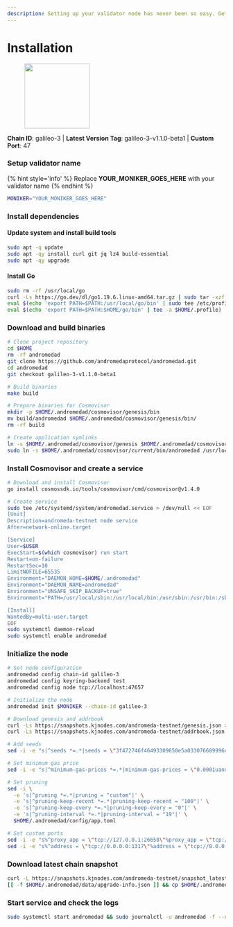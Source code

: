 ```yaml
---
description: Setting up your validator node has never been so easy. Get your validator running in minutes by following step by step instructions.
---
```


# Installation

<figure><img src="https://raw.githubusercontent.com/kj89/testnet_manuals/main/pingpub/logos/andromeda.png" width="150" alt=""><figcaption></figcaption></figure>

**Chain ID**: galileo-3 | **Latest Version Tag**: galileo-3-v1.1.0-beta1 | **Custom Port**: 47

### Setup validator name

{% hint style='info' %}
Replace **YOUR_MONIKER_GOES_HERE** with your validator name
{% endhint %}

```bash
MONIKER="YOUR_MONIKER_GOES_HERE"
```

### Install dependencies

#### Update system and install build tools

```bash
sudo apt -q update
sudo apt -qy install curl git jq lz4 build-essential
sudo apt -qy upgrade
```

#### Install Go

```bash
sudo rm -rf /usr/local/go
curl -Ls https://go.dev/dl/go1.19.6.linux-amd64.tar.gz | sudo tar -xzf - -C /usr/local
eval $(echo 'export PATH=$PATH:/usr/local/go/bin' | sudo tee /etc/profile.d/golang.sh)
eval $(echo 'export PATH=$PATH:$HOME/go/bin' | tee -a $HOME/.profile)
```

### Download and build binaries

```bash
# Clone project repository
cd $HOME
rm -rf andromedad
git clone https://github.com/andromedaprotocol/andromedad.git
cd andromedad
git checkout galileo-3-v1.1.0-beta1

# Build binaries
make build

# Prepare binaries for Cosmovisor
mkdir -p $HOME/.andromedad/cosmovisor/genesis/bin
mv build/andromedad $HOME/.andromedad/cosmovisor/genesis/bin/
rm -rf build

# Create application symlinks
ln -s $HOME/.andromedad/cosmovisor/genesis $HOME/.andromedad/cosmovisor/current
sudo ln -s $HOME/.andromedad/cosmovisor/current/bin/andromedad /usr/local/bin/andromedad
```

### Install Cosmovisor and create a service

```bash
# Download and install Cosmovisor
go install cosmossdk.io/tools/cosmovisor/cmd/cosmovisor@v1.4.0

# Create service
sudo tee /etc/systemd/system/andromedad.service > /dev/null << EOF
[Unit]
Description=andromeda-testnet node service
After=network-online.target

[Service]
User=$USER
ExecStart=$(which cosmovisor) run start
Restart=on-failure
RestartSec=10
LimitNOFILE=65535
Environment="DAEMON_HOME=$HOME/.andromedad"
Environment="DAEMON_NAME=andromedad"
Environment="UNSAFE_SKIP_BACKUP=true"
Environment="PATH=/usr/local/sbin:/usr/local/bin:/usr/sbin:/usr/bin:/sbin:/bin:/usr/games:/usr/local/games:/snap/bin:$HOME/.agoric/cosmovisor/current/bin"

[Install]
WantedBy=multi-user.target
EOF
sudo systemctl daemon-reload
sudo systemctl enable andromedad
```

### Initialize the node

```bash
# Set node configuration
andromedad config chain-id galileo-3
andromedad config keyring-backend test
andromedad config node tcp://localhost:47657

# Initialize the node
andromedad init $MONIKER --chain-id galileo-3

# Download genesis and addrbook
curl -Ls https://snapshots.kjnodes.com/andromeda-testnet/genesis.json > $HOME/.andromedad/config/genesis.json
curl -Ls https://snapshots.kjnodes.com/andromeda-testnet/addrbook.json > $HOME/.andromedad/config/addrbook.json

# Add seeds
sed -i -e "s|^seeds *=.*|seeds = \"3f472746f46493309650e5a033076689996c8881@andromeda-testnet.rpc.kjnodes.com:47659\"|" $HOME/.andromedad/config/config.toml

# Set minimum gas price
sed -i -e "s|^minimum-gas-prices *=.*|minimum-gas-prices = \"0.0001uandr\"|" $HOME/.andromedad/config/app.toml

# Set pruning
sed -i \
  -e 's|^pruning *=.*|pruning = "custom"|' \
  -e 's|^pruning-keep-recent *=.*|pruning-keep-recent = "100"|' \
  -e 's|^pruning-keep-every *=.*|pruning-keep-every = "0"|' \
  -e 's|^pruning-interval *=.*|pruning-interval = "19"|' \
  $HOME/.andromedad/config/app.toml

# Set custom ports
sed -i -e "s%^proxy_app = \"tcp://127.0.0.1:26658\"%proxy_app = \"tcp://127.0.0.1:47658\"%; s%^laddr = \"tcp://127.0.0.1:26657\"%laddr = \"tcp://127.0.0.1:47657\"%; s%^pprof_laddr = \"localhost:6060\"%pprof_laddr = \"localhost:47060\"%; s%^laddr = \"tcp://0.0.0.0:26656\"%laddr = \"tcp://0.0.0.0:47656\"%; s%^prometheus_listen_addr = \":26660\"%prometheus_listen_addr = \":47660\"%" $HOME/.andromedad/config/config.toml
sed -i -e "s%^address = \"tcp://0.0.0.0:1317\"%address = \"tcp://0.0.0.0:47317\"%; s%^address = \":8080\"%address = \":47080\"%; s%^address = \"0.0.0.0:9090\"%address = \"0.0.0.0:47090\"%; s%^address = \"0.0.0.0:9091\"%address = \"0.0.0.0:47091\"%; s%^address = \"0.0.0.0:8545\"%address = \"0.0.0.0:47545\"%; s%^ws-address = \"0.0.0.0:8546\"%ws-address = \"0.0.0.0:47546\"%" $HOME/.andromedad/config/app.toml
```

### Download latest chain snapshot

```bash
curl -L https://snapshots.kjnodes.com/andromeda-testnet/snapshot_latest.tar.lz4 | tar -Ilz4 -xf - -C $HOME/.andromedad
[[ -f $HOME/.andromedad/data/upgrade-info.json ]] && cp $HOME/.andromedad/data/upgrade-info.json $HOME/.andromedad/cosmovisor/genesis/upgrade-info.json
```

### Start service and check the logs

```bash
sudo systemctl start andromedad && sudo journalctl -u andromedad -f --no-hostname -o cat
```
